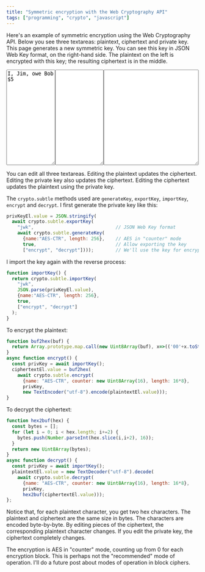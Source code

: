 ```yaml
---
title: "Symmetric encryption with the Web Cryptography API"
tags: ["programming", "crypto", "javascript"]
---
```


Here's an example of symmetric encryption using the Web Cryptography API.
Below you see three textareas: plaintext, ciphertext and private key.
This page generates a new symmetric key.
You can see this key in JSON Web Key format, on the right-hand side.
The plaintext on the left is encrypted with this key;
the resulting ciphertext is in the middle.

<style>
    textarea {
      height: 250px;
      font-family: monospace;
    }
</style>
<div>
  <div style="display: flex;">
    <textarea style="flex: 1;" id="plaintext">I, Jim, owe Bob $5</textarea>
    <textarea style="flex: 1;" id="ciphertext"></textarea>
    <textarea style="flex: 2;" id="privKey"></textarea>
  </div>
</div>

<script>
  function buf2hex(buf) {
    return Array.prototype.map.call(new Uint8Array(buf), x=>(('00'+x.toString(16)).slice(-2))).join('');
  }
  function hex2buf(hex) {
    const bytes = [];
    for (let i = 0; i < hex.length; i+=2) {
      bytes.push(Number.parseInt(hex.slice(i,i+2), 16));
    }
    return new Uint8Array(bytes);
  }
  (async()=>{
    const privKeyEl = document.getElementById("privKey");
    const plaintextEl = document.getElementById("plaintext");
    const ciphertextEl = document.getElementById("ciphertext");
    privKeyEl.value = JSON.stringify(await crypto.subtle.exportKey("jwk", await crypto.subtle.generateKey({name:"AES-CTR", length: 256}, true, ["encrypt", "decrypt"])));
    function importKey() {
      return crypto.subtle.importKey(
        "jwk",
        JSON.parse(privKeyEl.value),
        {name:"AES-CTR", length: 256},
        true,
        ["encrypt", "decrypt"]
      );
    }
    async function encrypt() {
      const privKey = await importKey();
      ciphertextEl.value = buf2hex(await crypto.subtle.encrypt(
        {name: "AES-CTR", counter: new Uint8Array(16), length: 16*8},
        privKey,
        new TextEncoder("utf-8").encode(plaintextEl.value)
      ));
    }
    async function decrypt() {
      const privKey = await importKey();
      plaintextEl.value = new TextDecoder("utf-8").decode(
        await crypto.subtle.decrypt(
          {name: "AES-CTR", counter: new Uint8Array(16), length: 16*8},
          privKey,
          hex2buf(ciphertextEl.value)
          ));
    };
    plaintextEl.oninput = encrypt;
    privKeyEl.oninput = encrypt;
    ciphertextEl.oninput = decrypt;
    encrypt();
  })();
</script>

You can edit all three textareas.
Editing the plaintext updates the ciphertext.
Editing the private key also updates the ciphertext.
Editing the ciphertext updates the plaintext using the private key.

The `crypto.subtle` methods used are
`generateKey`, `exportKey`, `importKey`, `encrypt` and `decrypt`.
I first generate the private key like this:

```js
privKeyEl.value = JSON.stringify(
  await crypto.subtle.exportKey(
    "jwk",                              // JSON Web Key format
    await crypto.subtle.generateKey(
      {name:"AES-CTR", length: 256},    // AES in "counter" mode
      true,                             // Allow exporting the key
      ["encrypt", "decrypt"])));        // We'll use the key for encryption and decryption
```

I import the key again with the reverse process:

```js
function importKey() {
  return crypto.subtle.importKey(
    "jwk",
    JSON.parse(privKeyEl.value),
    {name:"AES-CTR", length: 256},
    true,
    ["encrypt", "decrypt"]
  );
}
```

To encrypt the plaintext:

```js
function buf2hex(buf) {
  return Array.prototype.map.call(new Uint8Array(buf), x=>(('00'+x.toString(16)).slice(-2))).join('');
}
async function encrypt() {
  const privKey = await importKey();
  ciphertextEl.value = buf2hex(
    await crypto.subtle.encrypt(
      {name: "AES-CTR", counter: new Uint8Array(16), length: 16*8},
      privKey,
      new TextEncoder("utf-8").encode(plaintextEl.value)));
}
```

To decrypt the ciphertext:

```js
function hex2buf(hex) {
  const bytes = [];
  for (let i = 0; i < hex.length; i+=2) {
    bytes.push(Number.parseInt(hex.slice(i,i+2), 16));
  }
  return new Uint8Array(bytes);
}
async function decrypt() {
  const privKey = await importKey();
  plaintextEl.value = new TextDecoder("utf-8").decode(
    await crypto.subtle.decrypt(
      {name: "AES-CTR", counter: new Uint8Array(16), length: 16*8},
      privKey,
      hex2buf(ciphertextEl.value)));
};
```

Notice that, for each plaintext character, you get two hex characters.
The plaintext and ciphertext are the same size in bytes.
The characters are encoded byte-by-byte.
By editing pieces of the ciphertext,
the corresponding plaintext character changes.
If you edit the private key, the ciphertext completely changes.

The encryption is AES in "counter" mode,
counting up from 0 for each encryption block.
This is perhaps not the "recommended" mode of operation.
I'll do a future post about modes of operation in block ciphers.
